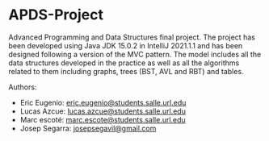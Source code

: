 # APDS-Project

Advanced Programming and Data Structures final project. The project has been developed using Java JDK 15.0.2 in IntelliJ 2021.1.1 and has been designed following a version of the MVC pattern. The model includes all 
the data structures developed in the practice as well as all the algorithms related to them including graphs, trees (BST, AVL and RBT) and tables.

Authors:
- Eric Eugenio: eric.eugenio@students.salle.url.edu
- Lucas Azcue: lucas.azcue@students.salle.url.edu
- Marc escoté: marc.escote@students.salle.url.edu
- Josep Segarra: josepsegavil@gmail.com
